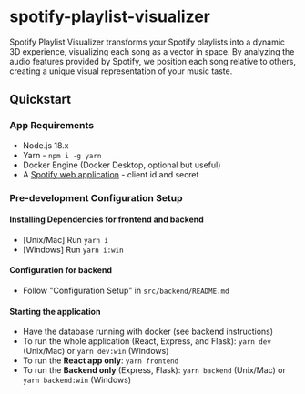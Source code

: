 # spotify-playlist-visualizer

Spotify Playlist Visualizer transforms your Spotify playlists into a dynamic 3D experience, visualizing each song as a vector in space. By analyzing the audio features provided by Spotify, we position each song relative to others, creating a unique visual representation of your music taste.

## Quickstart

### App Requirements

- Node.js 18.x
- Yarn - `npm i -g yarn`
- Docker Engine (Docker Desktop, optional but useful)
- A [Spotify web application](https://developer.spotify.com/dashboard) - client id and secret

### Pre-development Configuration Setup

#### Installing Dependencies for frontend and backend

- [Unix/Mac] Run `yarn i`
- [Windows] Run `yarn i:win`

#### Configuration for backend

- Follow "Configuration Setup" in `src/backend/README.md`

#### Starting the application

- Have the database running with docker (see backend instructions)
- To run the whole application (React, Express, and Flask): `yarn dev` (Unix/Mac) or `yarn dev:win` (Windows)
- To run the **React app only**: `yarn frontend`
- To run the **Backend only** (Express, Flask): `yarn backend` (Unix/Mac) or `yarn backend:win` (Windows)
